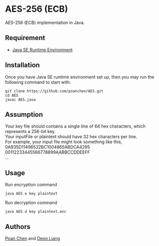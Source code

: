 # AES-256 (ECB)
AES-256 (ECB) implementation in Java.

## Requirement
- [Java SE Runtime Environment](http://www.oracle.com/technetwork/java/javase/downloads/jre8-downloads-2133155.html)

## Installation
Once you have Java SE runtime environment set up, then you may run the following command to start with.
```
git clone https://github.com/poanchen/AES.git
cd AES
javac AES.java
```

## Assumption
Your key file should contains a single line of 64 hex characters, which represents a 256-bit key.<br>
Your inputFile or plaintext should have 32 hex characters per line.<br>
For example, your input file might look something like this,<br>
0A935D11496532BC1004865ABDCA4295<br>
00112233445566778899AABBCCDDEEFF<br>
...

## Usage
Run encryption command
```
java AES e key plaintext
```
Run decryption command
```
java AES d key plaintext.enc
```

## Authors
[Poan Chen](https://github.com/poanchen) and [Deon Liang](https://github.com/deoliang)
